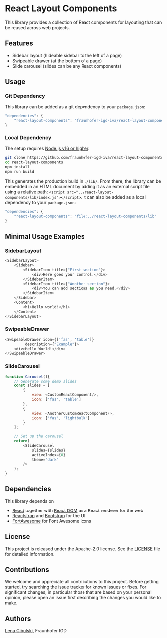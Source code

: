 # React Layout Components

This library provides a collection of React components for layouting that can be reused across web projects.

## Features
- Sidebar layout (hideable sidebar to the left of a page)
- Swipeable drawer (at the bottom of a page)
- Slide carousel (slides can be any React components)

## Usage

### Git Dependency

This library can be added as a git dependency to your `package.json`:

```javascript
"dependencies": {
	"react-layout-components": "fraunhofer-igd-iva/react-layout-components"
}
```

### Local Dependency

The setup requires [Node.js v16 or higher](https://nodejs.org/en/download/).

```bash
git clone https://github.com/fraunhofer-igd-iva/react-layout-components.git
cd react-layout-components
npm install
npm run build
```

This generates the production build in `./lib/`.
From there, the library can be embedded in an HTML document by adding it as an external script file using a relative path: `<script src="../react-layout-components/lib/index.js"></script>`.
It can also be added as a local dependency to your `package.json`:

```javascript
"dependencies": {
	"react-layout-components": "file:../react-layout-components/lib"
}
```

## Minimal Usage Examples

### SidebarLayout

```javascript
<SidebarLayout>
	<Sidebar>
		<SidebarItem title={"First section"}>
			<div>Here goes your control.</div>
		</SidebarItem>
		<SidebarItem title={"Another section"}>
			<div>You can add sections as you need.</div>
		</SidebarItem>
	</Sidebar>
	<Content>
		<h1>Hello world!</h1>
	</Content>
</SidebarLayout>
```

### SwipeableDrawer

```javascript
<SwipeableDrawer icon={['fas', 'table']}
		 description={"Example"}>
	<div>Hello World!</div>
</SwipeableDrawer>
```

### SlideCarousel

```javascript
function Carousel(){
	// Generate some demo slides
	const slides = [
		{
			view: <CustomReactComponent/>,
			icon: ['fas', 'table']
		},
		{
			view: <AnotherCustomReactComponent/>,
			icon: ['fas', 'lightbulb']
		}
	];

	// Set up the carousel
	return(
		<SlideCarousel
			slides={slides}
			activeIndex={0}
			theme="dark"
		/>
	);
}
```

## Dependencies

This library depends on
- [React](https://react.dev/) together with [React DOM](https://react.dev/reference/react#react-dom) as a React renderer for the web
- [Reactstrap](https://reactstrap.github.io/) and [Bootstrap](https://getbootstrap.com/) for the UI
- [FortAwesome](https://github.com/FortAwesome) for Font Awesome icons

## License

This project is released under the Apache-2.0 license. See the [LICENSE](LICENSE) file for detailed information.

## Contributions

We welcome and appreciate all contributions to this project.
Before getting started, try searching the issue tracker for known issues or fixes. For significant changes, in particular those that are based on your personal opinion, please open an issue first describing the changes you would like to make.

## Authors

[Lena Cibulski](https://www.igd.fraunhofer.de/en/institute/employees/lena-cibulski.html), Fraunhofer IGD
